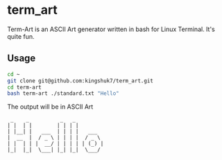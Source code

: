 # term_art

Term-Art is an ASCII Art generator written in bash for Linux Terminal. It's quite fun.

## Usage
```bash
cd ~
git clone git@github.com:kingshuk7/term_art.git
cd term-art
bash term-art ./standard.txt "Hello"
```
The output will be in ASCII Art
```
 _    _          _   _          
| |  | |        | | | |         
| |__| |   ___  | | | |   ___   
|  __  |  / _ \ | | | |  / _ \  
| |  | | |  __/ | | | | | (_) | 
|_|  |_|  \___| |_| |_|  \___/  
                                
                                
```

